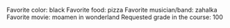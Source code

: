 Favorite color: black
Favorite food: pizza 
Favorite musician/band: zahalka 
Favorite movie: moamen in wonderland 
Requested grade in the course: 100 

